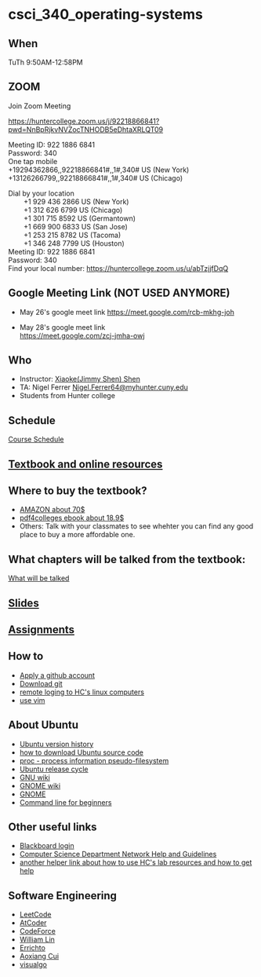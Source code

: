 # csci_340_operating-systems

## When 
TuTh 9:50AM-12:58PM 

## ZOOM
Join Zoom Meeting

https://huntercollege.zoom.us/j/92218866841?pwd=NnBpRjkvNVZocTNHODB5eDhtaXRLQT09   


Meeting ID: 922 1886 6841  
Password: 340  
One tap mobile  
+19294362866,,92218866841#,,1#,340# US (New York)  
+13126266799,,92218866841#,,1#,340# US (Chicago)  

Dial by your location  
        +1 929 436 2866 US (New York)  
        +1 312 626 6799 US (Chicago)  
        +1 301 715 8592 US (Germantown)  
        +1 669 900 6833 US (San Jose)  
        +1 253 215 8782 US (Tacoma)  
        +1 346 248 7799 US (Houston)  
Meeting ID: 922 1886 6841    
Password: 340    
Find your local number: https://huntercollege.zoom.us/u/abTzjjfDqQ      
## Google Meeting Link (NOT USED ANYMORE)
- May 26's google meet link
https://meet.google.com/rcb-mkhg-joh   

- May 28's google meet link  
https://meet.google.com/zcj-jmha-owj


## Who
- Instructor: [Xiaoke(Jimmy Shen) Shen](https://xiaokeshen.github.io/)
- TA: Nigel Ferrer Nigel.Ferrer64@myhunter.cuny.edu
- Students from Hunter college

## Schedule  
[Course Schedule](https://docs.google.com/document/d/1OBC6Yl8nCUUn9-Mf3ig9jZP3dslLeGF4MtBW9ky8XKM/edit?usp=sharing)

## [Textbook and online resources](https://os-book.com/OS10/index.html)

## Where to buy the textbook?
- [AMAZON about 70$](https://www.amazon.com/Operating-System-Concepts-Abraham-Silberschatz-ebook/dp/B07CVKH7BD)
- [pdf4colleges ebook about 18.9$](https://pdf4colleges.com/Operating-System-Concepts-10th-Edition-by-Abraham-Silberschatz-Ebook-PDF-Version-p123241290?gclid=CjwKCAjw2a32BRBXEiwAUcugiB0OKJt_5Ya4i0BUk6vzUVLiBmTFeNN0af1hRdJnP9a_IQ1ugFcSWhoC5zUQAvD_BwE)
- Others: Talk with your classmates to see whehter you can find any good place to buy a more affordable one.
## What chapters will be talked from the textbook:
[What will be talked](https://os-book.com/OS10/syllabi-dir/typical.html)

## [Slides](./slides)

## [Assignments](./assignments)

## How to
- [Apply a github account](https://github.com/)
- [Download git](https://git-scm.com/downloads)
- [remote loging to HC's linux computers](http://www.compsci.hunter.cuny.edu/~csdir/Remotely%20logging%20Into%20Computer%20Science%20Subnet.pdf)
- [use vim](https://vim.rtorr.com/)


## About Ubuntu
- [Ubuntu version history](https://en.wikipedia.org/wiki/Ubuntu_version_history)
- [how to download Ubuntu source code](https://wiki.ubuntu.com/Kernel/SourceCode)
- [proc - process information pseudo-filesystem](http://manpages.ubuntu.com/manpages/bionic/man5/proc.5.html)
- [Ubuntu release cycle](https://ubuntu.com/about/release-cycle)
- [GNU wiki](https://en.wikipedia.org/wiki/GNU)
- [GNOME wiki](https://en.wikipedia.org/wiki/Ubuntu_GNOME)
- [GNOME](https://www.gnome.org/)
- [Command line for beginners](https://ubuntu.com/tutorials/command-line-for-beginners#1-overview)

## Other useful links 
- [Blackboard login](http://bbhosted.cuny.edu/)
- [Computer Science Department Network Help and Guidelines](http://www.compsci.hunter.cuny.edu/~csdir/)
- [another helper link about how to use HC's lab resources and how to get help](http://www.hunter.cuny.edu/csci/for-students/general-computing-information)

## Software Engineering
- [LeetCode](https://leetcode.com/)
- [AtCoder](https://atcoder.jp/)
- [CodeForce](https://codeforces.com/)
- [William Lin](https://www.youtube.com/channel/UCKuDLsO0Wwef53qdHPjbU2Q)
- [Errichto](https://www.youtube.com/channel/UCBr_Fu6q9iHYQCh13jmpbrg)
- [Aoxiang Cui](https://www.youtube.com/channel/UCDVYMs-SYiJxhIU2T0e7gzw)
- [visualgo](https://visualgo.net/en)


